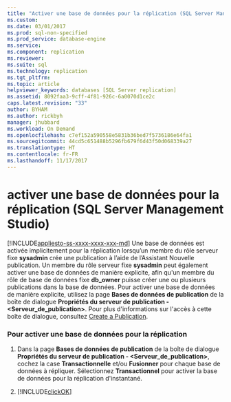 ```yaml
---
title: "Activer une base de données pour la réplication (SQL Server Management Studio) | Microsoft Docs"
ms.custom: 
ms.date: 03/01/2017
ms.prod: sql-non-specified
ms.prod_service: database-engine
ms.service: 
ms.component: replication
ms.reviewer: 
ms.suite: sql
ms.technology: replication
ms.tgt_pltfrm: 
ms.topic: article
helpviewer_keywords: databases [SQL Server replication]
ms.assetid: 8092faa3-9cff-4f81-926c-6a0070d1ce2c
caps.latest.revision: "33"
author: BYHAM
ms.author: rickbyh
manager: jhubbard
ms.workload: On Demand
ms.openlocfilehash: c7ef152a590558e5831b36bed7f5736186e64fa1
ms.sourcegitcommit: 44cd5c651488b5296fb679f6d43f50d068339a27
ms.translationtype: HT
ms.contentlocale: fr-FR
ms.lasthandoff: 11/17/2017
---
```

# <a name="enable-a-database-for-replication-sql-server-management-studio"></a>activer une base de données pour la réplication (SQL Server Management Studio)
[!INCLUDE[appliesto-ss-xxxx-xxxx-xxx-md](../../includes/appliesto-ss-xxxx-xxxx-xxx-md.md)] Une base de données est activée implicitement pour la réplication lorsqu’un membre du rôle serveur fixe **sysadmin** crée une publication à l’aide de l’Assistant Nouvelle publication. Un membre du rôle serveur fixe **sysadmin** peut également activer une base de données de manière explicite, afin qu'un membre du rôle de base de données fixe **db_owner** puisse créer une ou plusieurs publications dans la base de données. Pour activer une base de données de manière explicite, utilisez la page **Bases de données de publication** de la boîte de dialogue **Propriétés du serveur de publication - \<Serveur_de_publication>**. Pour plus d'informations sur l'accès à cette boîte de dialogue, consultez [Create a Publication](../../relational-databases/replication/publish/create-a-publication.md).  
  
### <a name="to-enable-a-database-for-replication"></a>Pour activer une base de données pour la réplication  
  
1.  Dans la page **Bases de données de publication** de la boîte de dialogue **Propriétés du serveur de publication - \<Serveur_de_publication>**, cochez la case **Transactionnelle** et/ou **Fusionner** pour chaque base de données à répliquer. Sélectionnez **Transactionnel** pour activer la base de données pour la réplication d'instantané.  
  
2.  [!INCLUDE[clickOK](../../includes/clickok-md.md)]  
  
  
